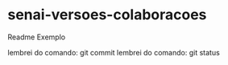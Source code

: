 # senai-versoes-colaboracoes

Readme Exemplo

lembrei do comando: git commit
lembrei do comando: git status

